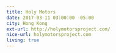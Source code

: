 ```yaml
---
title: Holy Motors
date: 2017-03-11 03:00:00 -05:00
city: Hong Kong
ext-url: http://holymotorsproject.com/
nice-url: holymotorsproject.com
living: true
---
```

